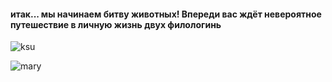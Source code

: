 #### итак... мы начинаем битву животных! Впереди вас ждёт невероятное путешествие в личную жизнь двух филологинь 

![ksu](https://cs4.pikabu.ru/post_img/2016/01/07/5/1452150268192868726.jpg)


![mary](https://cs5.pikabu.ru/post_img/big/2015/12/01/3/1448935601133648135.jpg)
